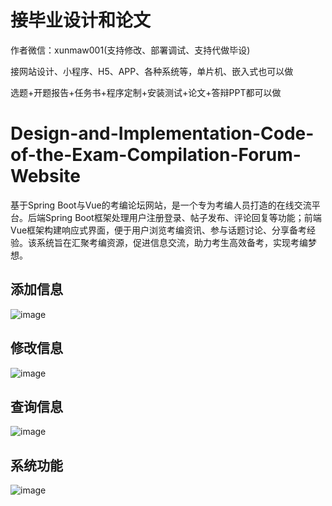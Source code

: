 # 接毕业设计和论文
作者微信：xunmaw001(支持修改、部署调试、支持代做毕设)

接网站设计、小程序、H5、APP、各种系统等，单片机、嵌入式也可以做

选题+开题报告+任务书+程序定制+安装测试+论文+答辩PPT都可以做
# Design-and-Implementation-Code-of-the-Exam-Compilation-Forum-Website
基于Spring Boot与Vue的考编论坛网站，是一个专为考编人员打造的在线交流平台。后端Spring Boot框架处理用户注册登录、帖子发布、评论回复等功能；前端Vue框架构建响应式界面，便于用户浏览考编资讯、参与话题讨论、分享备考经验。该系统旨在汇聚考编资源，促进信息交流，助力考生高效备考，实现考编梦想。
## 添加信息
![image](https://github.com/user-attachments/assets/669a9a18-b0ad-4585-a2ea-3c8601fc3ea1)
## 修改信息
![image](https://github.com/user-attachments/assets/d7dfe655-6cd1-4990-96d4-36c2bcae81ea)
## 查询信息
![image](https://github.com/user-attachments/assets/a4171d22-3582-49ba-982e-6eba88d23445)
## 系统功能
![image](https://github.com/user-attachments/assets/850dbe6e-c0b4-4183-ac2e-d6c125134a5e)

